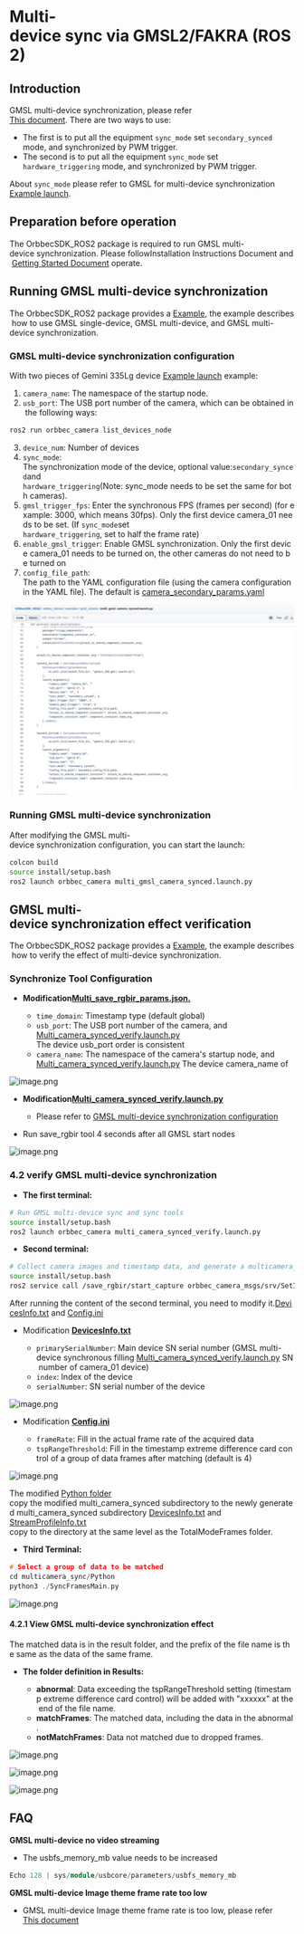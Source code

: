 # Multi-device sync via GMSL2/FAKRA (ROS2)

## Introduction

GMSL multi-device synchronization, please refer [This document](https://www.orbbec.com/docs/gemini-335lg-hardware-synchronization/). There are two ways to use:

* The first is to put all the equipment `sync_mode` set `secondary_synced` mode, and synchronized by PWM trigger.
* The second is to put all the equipment `sync_mode` set `hardware_triggering` mode, and synchronized by PWM trigger.

About `sync_mode` please refer to GMSL for multi-device synchronization [Example launch](https://github.com/orbbec/OrbbecSDK_ROS2/blob/v2-main/orbbec_camera/examples/gmsl_camera/multi_gmsl_camera_synced.launch.py).

## Preparation before operation

The OrbbecSDK_ROS2 package is required to run GMSL multi-device synchronization. Please followInstallation Instructions Document and [Getting Started Document](https://github.com/orbbec/OrbbecSDK_ROS2/tree/v2-main?tab=readme-ov-file#getting-start) operate.

## Running GMSL multi-device synchronization

The OrbbecSDK_ROS2 package provides a [Example](https://github.com/orbbec/OrbbecSDK_ROS2/tree/v2-main/orbbec_camera/examples/gmsl_camera), the example describes how to use GMSL single-device, GMSL multi-device, and GMSL multi-device synchronization.

### GMSL multi-device synchronization configuration

With two pieces of Gemini 335Lg device [Example launch](https://github.com/orbbec/OrbbecSDK_ROS2/blob/v2-main/orbbec_camera/examples/gmsl_camera/multi_gmsl_camera_synced.launch.py) example:

1. `camera_name`: The namespace of the startup node.
2. `usb_port`: The USB port number of the camera, which can be obtained in the following ways:

```bash
ros2 run orbbec_camera list_devices_node
```

3. `device_num`: Number of devices
4. `sync_mode`: The synchronization mode of the device, optional value:`secondary_synced`and `hardware_triggering`(Note: sync\_mode needs to be set the same for both cameras).
5. `gmsl_trigger_fps`: Enter the synchronous FPS (frames per second) (for example: 3000, which means 30fps). Only the first device camera\_01 needs to be set. (If `sync_mode`set `hardware_triggering`, set to half the frame rate)
6. `enable_gmsl_trigger`: Enable GMSL synchronization. Only the first device camera\_01 needs to be turned on, the other cameras do not need to be turned on
7. `config_file_path`: The path to the YAML configuration file (using the camera configuration in the YAML file). The default is [camera\_secondary\_params.yaml](https://github.com/orbbec/OrbbecSDK_ROS2/blob/v2-main/orbbec_camera/config/camera_secondary_params.yaml)

![image.png](images/image1.png)

### Running GMSL multi-device synchronization

After modifying the GMSL multi-device synchronization configuration, you can start the launch:

```bash
colcon build
source install/setup.bash
ros2 launch orbbec_camera multi_gmsl_camera_synced.launch.py
```

## GMSL multi-device synchronization effect verification

The OrbbecSDK\_ROS2 package provides a [Example](https://github.com/orbbec/OrbbecSDK_ROS2/tree/v2-main/orbbec_camera/examples/multi_camera_synced_verification_tool), the example describes how to verify the effect of multi-device synchronization.

### Synchronize Tool Configuration

* **Modification**[**Multi\_save\_rgbir\_params.json.**](https://github.com/orbbec/OrbbecSDK_ROS2/blob/v2-main/orbbec_camera/config/tools/multisavergbir/multi_save_rgbir_params.json)

  * `time_domain`: Timestamp type (default global)
  * `usb_port`: The USB port number of the camera, and [Multi\_camera\_synced\_verify.launch.py](https://github.com/orbbec/OrbbecSDK_ROS2/blob/v2-main/orbbec_camera/examples/multi_camera_synced_verification_tool/multi_camera_synced_verify.launch.py) The device usb\_port order is consistent
  * `camera_name`: The namespace of the camera's startup node, and [Multi\_camera\_synced\_verify.launch.py](https://github.com/orbbec/OrbbecSDK_ROS2/blob/v2-main/orbbec_camera/examples/multi_camera_synced_verification_tool/multi_camera_synced_verify.launch.py) The device camera\_name of

![image.png](https://alidocs.oss-cn-zhangjiakou.aliyuncs.com/res/4jKqm0bNDEm4vnw1/img/32749d8e-598c-46eb-b527-b19ea2177b9c.png)

* **Modification**[**Multi\_camera\_synced\_verify.launch.py**](https://github.com/orbbec/OrbbecSDK_ROS2/blob/v2-main/orbbec_camera/examples/multi_camera_synced_verification_tool/multi_camera_synced_verify.launch.py)

  * Please refer to [GMSL multi-device synchronization configuration](##gmsl-multi-device-synchronization-configuration)
* Run save_rgbir tool 4 seconds after all GMSL start nodes

![image.png](https://alidocs.oss-cn-zhangjiakou.aliyuncs.com/res/4jKqm0bNDEm4vnw1/img/2f88f4db-571b-4add-a245-fd3b951fe244.png)

### 4.2 verify GMSL multi-device synchronization

* **The first terminal:**

```bash
# Run GMSL multi-device sync and sync tools
source install/setup.bash
ros2 launch orbbec_camera multi_camera_synced_verify.launch.py
```

* **Second terminal:**

```bash
# Collect camera images and timestamp data, and generate a multicamera_sync directory in the current directory.
source install/setup.bash
ros2 service call /save_rgbir/start_capture orbbec_camera_msgs/srv/SetInt32 '{data: 100}'
```

After running the content of the second terminal, you need to modify it.[DevicesInfo.txt](https://github.com/orbbec/OrbbecSDK_ROS2/blob/v2-main/orbbec_camera/examples/multi_camera_synced_verification_tool/multicamera_sync/output/20250218102900/DevicesInfo.txt) and [Config.ini](https://github.com/orbbec/OrbbecSDK_ROS2/blob/v2-main/orbbec_camera/examples/multi_camera_synced_verification_tool/multicamera_sync/Python/Config.ini)

* Modification [**DevicesInfo.txt**](https://github.com/orbbec/OrbbecSDK_ROS2/blob/v2-main/orbbec_camera/examples/multi_camera_synced_verification_tool/multicamera_sync/output/20250218102900/DevicesInfo.txt)

  * `primarySerialNumber`: Main device SN serial number (GMSL multi-device synchronous filling [Multi\_camera\_synced\_verify.launch.py](https://github.com/orbbec/OrbbecSDK_ROS2/blob/v2-main/orbbec_camera/examples/multi_camera_synced_verification_tool/multi_camera_synced_verify.launch.py) SN number of camera\_01 device)
  * `index`: Index of the device
  * `serialNumber`: SN serial number of the device

![image.png](https://alidocs.oss-cn-zhangjiakou.aliyuncs.com/res/4jKqm0bNDEm4vnw1/img/1c8ff145-6063-4c17-8b09-26d724bd3201.png)

* Modification [**Config.ini**](https://github.com/orbbec/OrbbecSDK_ROS2/blob/v2-main/orbbec_camera/examples/multi_camera_synced_verification_tool/multicamera_sync/Python/Config.ini)

  * `frameRate`: Fill in the actual frame rate of the acquired data
  * `tspRangeThreshold`: Fill in the timestamp extreme difference card control of a group of data frames after matching (default is 4)

![image.png](https://alidocs.oss-cn-zhangjiakou.aliyuncs.com/res/4jKqm0bNDEm4vnw1/img/d0f7bb97-5a83-4e79-997f-459a7c53409d.png)

The modified [Python folder](https://github.com/orbbec/OrbbecSDK_ROS2/tree/v2-main/orbbec_camera/examples/multi_camera_synced_verification_tool/multicamera_sync/Python) copy the modified multi\_camera\_synced subdirectory to the newly generated multi\_camera\_synced subdirectory [DevicesInfo.txt](https://github.com/orbbec/OrbbecSDK_ROS2/blob/v2-main/orbbec_camera/examples/multi_camera_synced_verification_tool/multicamera_sync/output/20250218102900/DevicesInfo.txt) and [StreamProfileInfo.txt](https://github.com/orbbec/OrbbecSDK_ROS2/blob/v2-main/orbbec_camera/examples/multi_camera_synced_verification_tool/multicamera_sync/output/20250218102900/StreamProfileInfo.txt) copy to the directory at the same level as the TotalModeFrames folder.

* **Third Terminal:**

```c++
# Select a group of data to be matched
cd multicamera_sync/Python
python3 ./SyncFramesMain.py
```

![image.png](https://alidocs.oss-cn-zhangjiakou.aliyuncs.com/res/4jKqm0bNDEm4vnw1/img/6508522c-3fc7-4850-aada-13d9411a69c2.png)

#### 4.2.1 View GMSL multi-device synchronization effect

The matched data is in the result folder, and the prefix of the file name is the same as the data of the same frame.

* **The folder definition in Results:**

  * **abnormal**: Data exceeding the tspRangeThreshold setting (timestamp extreme difference card control) will be added with "xxxxxx" at the end of the file name.
  * **matchFrames**: The matched data, including the data in the abnormal.
  * **notMatchFrames**: Data not matched due to dropped frames.

![image.png](https://alidocs.oss-cn-zhangjiakou.aliyuncs.com/res/3BMqYybv9D8z8qwZ/img/b173b443-78bb-4beb-8708-19f829f5c7cd.png)

![image.png](https://alidocs.oss-cn-zhangjiakou.aliyuncs.com/res/3BMqYybv9D8z8qwZ/img/8525a579-0c34-4b2f-82f5-111266907fff.png)

![image.png](https://alidocs.oss-cn-zhangjiakou.aliyuncs.com/res/3BMqYybv9D8z8qwZ/img/b445b37f-94b7-4638-bafb-edfb3605b434.png)

## FAQ

**GMSL multi-device no video streaming**

* The usbfs_memory_mb value needs to be increased

```c++
Echo 128 | sys/module/usbcore/parameters/usbfs_memory_mb
```

**GMSL multi-device Image theme frame rate too low**

* GMSL multi-device Image theme frame rate is too low, please refer [This document](https://github.com/orbbec/OrbbecSDK_ROS2/blob/v2-main/docs/fastdds_tuning.md)
